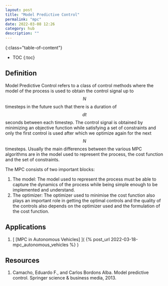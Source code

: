 ```yaml
---
layout: post
title: "Model Predictive Control"
permalink: "mpc"
date: 2022-03-08 12:26
category: hub
description: ""
---
```


{:class="table-of-content"}
* TOC 
{:toc}

## Definition

Model Predictive Control refers to a class of control methods where the model of
the process is used to obtain the control signal up to $$N$$ timesteps in the
future such that there is a duration of $$dt$$ seconds between each timestep.
The control signal is obtained by minimizing an objective function while
satisfying a set of constraints and only the first control is used after which
we optimize again for the next $$N$$ timesteps. Usually the main differences
between the various MPC algorithms are in the model used to represent the
process, the cost function and the set of constraints.

The MPC consists of two important blocks:
1. The model: The model used to represent the process must be able to capture
   the dynamics of the process while being simple enough to be implemented and
   understand.
2. The optimizer: The optimizer used to minimise the cost function also plays an
   important role in getting the optimal controls and the quality of the
   controls also depends on the optimizer used and the formulation of the cost
   function.

## Applications
1. [ [MPC in Autonomous Vehicles] ]( {% post_url
   2022-03-18-mpc_autonomous_vehicles %} ) 


## Resources

1. Camacho, Eduardo F., and Carlos Bordons Alba. Model predictive control.
   Springer science & business media, 2013.
